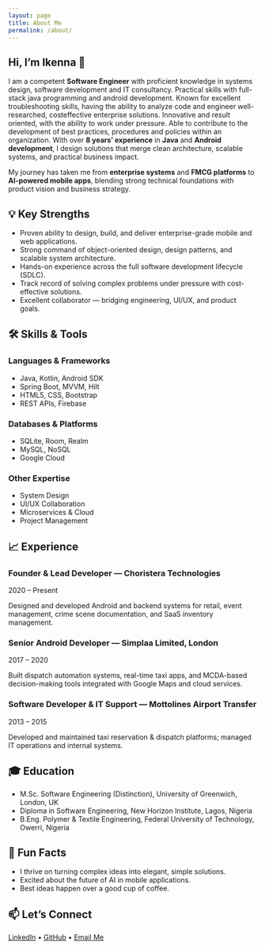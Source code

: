 ```yaml
---
layout: page
title: About Me
permalink: /about/
---
```


<section class="about-container">

  <!-- Profile Header -->
  <div class="about-header">
<!--     <img src="/assets/images/profile.jpg" alt="Ikenna I" class="profile-pic"> -->
    <div class="about-intro">
      <h1>Hi, I’m Ikenna 👋</h1>
      <p>
        I am a competent <strong>Software Engineer</strong> with proficient knowledge in systems design, software development and IT consultancy. Practical skills with full-stack java programming and android development. Known for excellent troubleshooting skills, having the ability to analyze code and engineer well-researched, costeffective enterprise solutions. Innovative and result oriented, with the ability to work under pressure. Able to contribute to the development of best practices, procedures and policies within an organization.
        With over <strong>8 years’ experience</strong> in <strong>Java</strong> and <strong>Android development</strong>,
        I design solutions that merge clean architecture, scalable systems, and practical business impact.
      </p>
      <p>
        My journey has taken me from <strong>enterprise systems</strong> and <strong>FMCG platforms</strong> to <strong>AI-powered mobile apps</strong>,
        blending strong technical foundations with product vision and business strategy.
      </p>
    </div>
  </div>

  <!-- Key Strengths -->
  <section class="highlights-section">
    <h2>💡 Key Strengths</h2>
    <ul>
      <li>Proven ability to design, build, and deliver enterprise-grade mobile and web applications.</li>
      <li>Strong command of object-oriented design, design patterns, and scalable system architecture.</li>
      <li>Hands-on experience across the full software development lifecycle (SDLC).</li>
      <li>Track record of solving complex problems under pressure with cost-effective solutions.</li>
      <li>Excellent collaborator — bridging engineering, UI/UX, and product goals.</li>
    </ul>
  </section>

  <!-- Skills & Tools -->
  <section class="skills-section">
    <h2>🛠 Skills & Tools</h2>
    <div class="skills-grid">
      <div>
        <h3>Languages & Frameworks</h3>
        <ul>
          <li>Java, Kotlin, Android SDK</li>
          <li>Spring Boot, MVVM, Hilt</li>
          <li>HTML5, CSS, Bootstrap</li>
          <li>REST APIs, Firebase</li>
        </ul>
      </div>
      <div>
        <h3>Databases & Platforms</h3>
        <ul>
          <li>SQLite, Room, Realm</li>
          <li>MySQL, NoSQL</li>
          <li>Google Cloud</li>
        </ul>
        <h3>Other Expertise</h3>
        <ul>
          <li>System Design</li>
          <li>UI/UX Collaboration</li>
          <li>Microservices & Cloud</li>
          <li>Project Management</li>
        </ul>
      </div>
    </div>
  </section>

  <!-- Experience Timeline -->
  <section class="timeline-section">
    <h2>📈 Experience</h2>
    <div class="timeline">
      <div class="timeline-item reveal">
        <h3>Founder & Lead Developer — Choristera Technologies</h3>
        <span class="timeline-date">2020 – Present</span>
        <p>Designed and developed Android and backend systems for retail, event management, crime scene documentation, and SaaS inventory management.</p>
      </div>
      <div class="timeline-item reveal">
        <h3>Senior Android Developer — Simplaa Limited, London</h3>
        <span class="timeline-date">2017 – 2020</span>
        <p>Built dispatch automation systems, real-time taxi apps, and MCDA-based decision-making tools integrated with Google Maps and cloud services.</p>
      </div>
      <div class="timeline-item reveal">
        <h3>Software Developer & IT Support — Mottolines Airport Transfer</h3>
        <span class="timeline-date">2013 – 2015</span>
        <p>Developed and maintained taxi reservation & dispatch platforms; managed IT operations and internal systems.</p>
      </div>
    </div>
  </section>

  <!-- Education -->
  <section class="education-section">
    <h2>🎓 Education</h2>
    <ul>
      <li>M.Sc. Software Engineering (Distinction), University of Greenwich, London, UK</li>
      <li>Diploma in Software Engineering, New Horizon Institute, Lagos, Nigeria</li>
      <li>B.Eng. Polymer & Textile Engineering, Federal University of Technology, Owerri, Nigeria</li>
    </ul>
  </section>

  <!-- Fun Facts -->
  <section class="funfacts-section">
    <h2>🎯 Fun Facts</h2>
    <ul>
      <li>I thrive on turning complex ideas into elegant, simple solutions.</li>
      <li>Excited about the future of AI in mobile applications.</li>
      <li>Best ideas happen over a good cup of coffee.</li>
    </ul>
  </section>

  <!-- Contact -->
  <section class="contact-section">
    <h2>📫 Let’s Connect</h2>
    <p>
      <a href="https://www.linkedin.com/in/ikennaigboasoiyi">LinkedIn</a> • 
      <a href="https://github.com/">GitHub</a> • 
      <a href="mailto:ikennaigboasoiyi@yahoo.com">Email Me</a>
    </p>
  </section>

</section>
